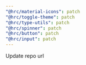 ```yaml
---
"@hrc/material-icons": patch
"@hrc/toggle-theme": patch
"@hrc/type-utils": patch
"@hrc/spinner": patch
"@hrc/button": patch
"@hrc/input": patch
---
```


Update repo url
